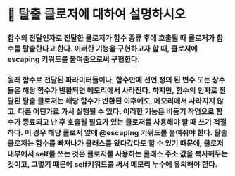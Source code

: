# 🐥 탈출 클로저에 대하여 설명하시오

### 함수의 전달인자로 전달한 클로저가 함수 종류 후에 호출될 때 클로저가 함수를 탈출한다고 한다. 이러한 기능을 구현하고자 할 때, 클로저에 escaping 키워드를 붙여줌으로써 구현한다.

### 원래 함수로 전달된 파라미터들이나, 함수안에 선언 정의 된 변수 또는 상수들은 해당 함수가 반환되면 메모리에서 사라진다. 하지만, 함수의 인자로 전달된 탈출 클로저는 해당 함수가 반환된 이후에도, 메모리에서 사라지지 않고, 다른 어딘가로 가서 실행될 수 있다. 이러한 기능은 비동기 작업으로 함수가 종료되고 난 후 호출될 필요가 있는 클로저를 사용해야 할 때 쓰기 적절하다. 이 경우 해당 클로저 앞에 @escaping 키워드를 붙여줘야 한다. 탈출 클로저는 함수를 빠져나가 클래스를 왔다갔다도 할 수 있기 때문에, 클로저 내부에서 self를 쓰는 것은 클로저를 사용하는 클래스 주소 값을 복사해두는 것이고, 그렇기 때문에 self키워드를 써서 메모리 누수에 유의해야 한다.

